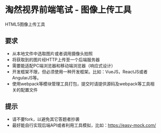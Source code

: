 # 淘然视界前端笔试 - 图像上传工具
HTML5图像上传工具

## 要求
* 从本地文件中选取图片或者调用摄像头拍照
* 将获取到的图片经HTTP上传至一个后端服务器
* 需要能适配PC端浏览器和移动端浏览器（响应式设计）
* 开发框架不限，但必须使用一种开发框架。比如：VueJS，ReactJS或者AngularJS等。
* 使用webpack等模块管理工具打包，提交时请提供源码及webpack等工具相关的配置文件

## 提示
* 请不要fork，以避免其它答题者抄袭
* 最好能自行实现后端API或者利用工具模拟，比如：https://easy-mock.com/
